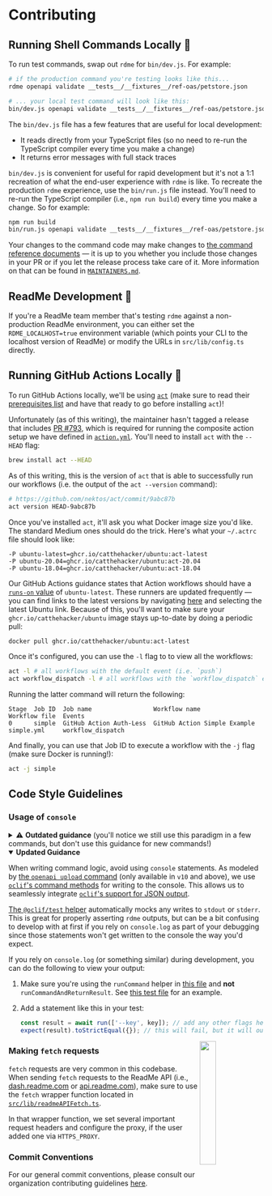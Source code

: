 # Contributing

## Running Shell Commands Locally 🐚

To run test commands, swap out `rdme` for `bin/dev.js`. For example:

```sh
# if the production command you're testing looks like this...
rdme openapi validate __tests__/__fixtures__/ref-oas/petstore.json

# ... your local test command will look like this:
bin/dev.js openapi validate __tests__/__fixtures__/ref-oas/petstore.json
```

The `bin/dev.js` file has a few features that are useful for local development:

- It reads directly from your TypeScript files (so no need to re-run the TypeScript compiler every time you make a change)
- It returns error messages with full stack traces

`bin/dev.js` is convenient for useful for rapid development but it's not a 1:1 recreation of what the end-user experience with `rdme` is like. To recreate the production `rdme` experience, use the `bin/run.js` file instead. You'll need to re-run the TypeScript compiler (i.e., `npm run build`) every time you make a change. So for example:

```sh
npm run build
bin/run.js openapi validate __tests__/__fixtures__/ref-oas/petstore.json
```

Your changes to the command code may make changes to [the command reference documents](./documentation/commands) — it is up to you whether you include those changes in your PR or if you let the release process take care of it. More information on that can be found in [`MAINTAINERS.md`](./MAINTAINERS.md).

## ReadMe Development 🦉

If you're a ReadMe team member that's testing `rdme` against a non-production ReadMe environment, you can either set the `RDME_LOCALHOST=true` environment variable (which points your CLI to the localhost version of ReadMe) or modify the URLs in `src/lib/config.ts` directly.

## Running GitHub Actions Locally 🐳

To run GitHub Actions locally, we'll be using [`act`](https://github.com/nektos/act) (make sure to read their [prerequisites list](https://github.com/nektos/act#necessary-prerequisites-for-running-act) and have that ready to go before installing `act`)!

Unfortunately (as of this writing), the maintainer hasn't tagged a release that includes [PR #793](https://github.com/nektos/act/issues/793), which is required for running the composite action setup we have defined in [`action.yml`](action.yml). You'll need to install `act` with the `--HEAD` flag:

```sh
brew install act --HEAD
```

As of this writing, this is the version of `act` that is able to successfully run our workflows (i.e. the output of the `act --version` command):

```sh
# https://github.com/nektos/act/commit/9abc87b
act version HEAD-9abc87b
```

Once you've installed `act`, it'll ask you what Docker image size you'd like. The standard Medium ones should do the trick. Here's what your `~/.actrc` file should look like:

```
-P ubuntu-latest=ghcr.io/catthehacker/ubuntu:act-latest
-P ubuntu-20.04=ghcr.io/catthehacker/ubuntu:act-20.04
-P ubuntu-18.04=ghcr.io/catthehacker/ubuntu:act-18.04
```

Our GitHub Actions guidance states that Action workflows should have a [`runs-on` value](https://docs.github.com/en/actions/using-workflows/workflow-syntax-for-github-actions#jobsjob_idruns-on) of `ubuntu-latest`. These runners are updated frequently — you can find links to the latest versions by navigating [here](https://docs.github.com/en/actions/using-github-hosted-runners/about-github-hosted-runners#preinstalled-software) and selecting the latest Ubuntu link. Because of this, you'll want to make sure your `ghcr.io/catthehacker/ubuntu` image stays up-to-date by doing a periodic pull:

```sh
docker pull ghcr.io/catthehacker/ubuntu:act-latest
```

Once it's configured, you can use the `-l` flag to to view all the workflows:

```sh
act -l # all workflows with the default event (i.e. `push`)
act workflow_dispatch -l # all workflows with the `workflow_dispatch` event
```

Running the latter command will return the following:

```
Stage  Job ID  Job name                 Workflow name                 Workflow file  Events
0      simple  GitHub Action Auth-Less  GitHub Action Simple Example  simple.yml     workflow_dispatch
```

And finally, you can use that Job ID to execute a workflow with the `-j` flag (make sure Docker is running!):

```sh
act -j simple
```

## Code Style Guidelines

### Usage of `console`

<details>

<summary>⚠️ <b>Outdated guidance</b> (you'll notice we still use this paradigm in a few commands, but don't use this guidance for new commands!)</summary>

As you'll learn in our commands logic (see [`bin/run.js`](bin/run.js) and the [`src/commands`](src/commands) directory), we wrap our command outputs in resolved/rejected [`Promise` objects](https://developer.mozilla.org/en-US/docs/Web/JavaScript/Reference/Global_Objects/Promise) and use [`bin/run.js`](bin/run.js) file to log the results to the console and return the correct status code. This is so we can write more resilient tests, ensure that the proper exit codes are being returned, and make debugging easier.

When writing command logic, avoid using `console` statements (and correspondingly, avoid mocking `console` statements in tests) when possible.

</details>

<details open>

<summary><b>Updated Guidance</b></summary>

When writing command logic, avoid using `console` statements. As modeled by [the `openapi upload` command](https://github.com/readmeio/rdme/blob/1e199064b0418b11b56ce08bad3d96ff2bead10c/src/commands/openapi/upload.ts) (only available in `v10` and above), we use [`oclif`'s command methods](https://oclif.io/docs/commands/#command-methods) for writing to the console. This allows us to seamlessly integrate [`oclif`'s support for JSON output](https://oclif.io/docs/json/).

[The `@oclif/test` helper](https://github.com/oclif/test) automatically mocks any writes to `stdout` or `stderr`. This is great for properly asserting `rdme` outputs, but can be a bit confusing to develop with at first if you rely on `console.log` as part of your debugging since those statements won't get written to the console the way you'd expect.

If you rely on `console.log` (or something similar) during development, you can do the following to view your output:

1. Make sure you're using the `runCommand` helper in [this file](https://github.com/readmeio/rdme/blob/1e199064b0418b11b56ce08bad3d96ff2bead10c/__tests__/helpers/oclif.ts) and **not** `runCommandAndReturnResult`. See [this test file](https://github.com/readmeio/rdme/blob/1e199064b0418b11b56ce08bad3d96ff2bead10c/__tests__/commands/openapi/upload.test.ts) for an example.

2. Add a statement like this in your test:

   ```js
   const result = await run(['--key', key]); // add any other flags here as needed
   expect(result).toStrictEqual({}); // this will fail, but it will output the entire result object, which you can inspect
   ```

</details>

<img align="right" width="25%" style="margin-bottom: 2em" src="https://owlbertsio-resized.s3.amazonaws.com/Blocks.psd.png">

### Making `fetch` requests

`fetch` requests are very common in this codebase. When sending `fetch` requests to the ReadMe API (i.e., [dash.readme.com](https://dash.readme.com) or [api.readme.com](https://api.readme.com)), make sure to use the `fetch` wrapper function located in [`src/lib/readmeAPIFetch.ts`](src/lib/readmeAPIFetch.ts).

In that wrapper function, we set several important request headers and configure the proxy, if the user added one via `HTTPS_PROXY`.

### Commit Conventions

For our general commit conventions, please consult our organization contributing guidelines [here](https://github.com/readmeio/.github/blob/main/.github/CONTRIBUTING.md#commit-conventions).
